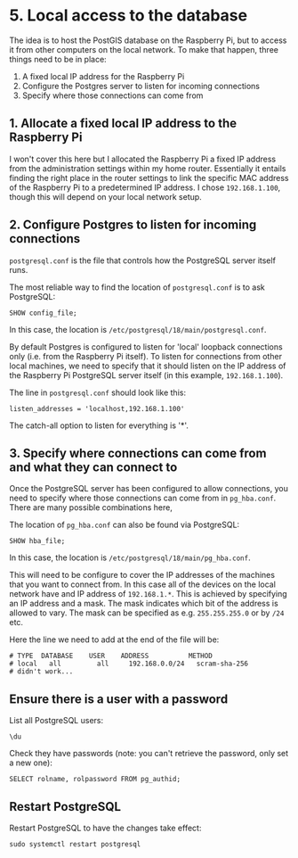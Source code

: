 # 5. Local access to the database

The idea is to host the PostGIS database on the Raspberry Pi, but to access it from other computers on the local network. To make that happen, three things need to be in place:

1. A fixed local IP address for the Raspberry Pi
2. Configure the Postgres server to listen for incoming connections
3. Specify where those connections can come from

## 1. Allocate a fixed local IP address to the Raspberry Pi

I won't cover this here but I allocated the Raspberry Pi a fixed IP address from the administration settings within my home router. Essentially it entails finding the right place in the router settings to link the specific MAC address of the Raspberry Pi to a predetermined IP address. I chose `192.168.1.100`, though this will depend on your local network setup.

## 2. Configure Postgres to listen for incoming connections

`postgresql.conf` is the file that controls how the PostgreSQL server itself runs.

The most reliable way to find the location of `postgresql.conf` is to ask PostgreSQL:

```
SHOW config_file;
```

In this case, the location is `/etc/postgresql/18/main/postgresql.conf`.

By default Postgres is configured to listen for 'local' loopback connections only (i.e. from the Raspberry Pi itself). To listen for connections from other local machines, we need to specify that it should listen on the IP address of the Raspberry Pi PostgreSQL server itself (in this example, `192.168.1.100`).

The line in `postgresql.conf` should look like this:

`listen_addresses = 'localhost,192.168.1.100'`

The catch-all option to listen for everything is '*'.

## 3. Specify where connections can come from and what they can connect to

Once the PostgreSQL server has been configured to allow connections, you need to specify where those connections can come from in
`pg_hba.conf`. There are many possible combinations here, 

The location of `pg_hba.conf` can also be found via PostgreSQL:

```
SHOW hba_file;
```

In this case, the location is `/etc/postgresql/18/main/pg_hba.conf`.

This will need to be configure to cover the IP addresses of the machines that you want to connect from. In this case all of the devices on the local network have and IP address of `192.168.1.*`. This is achieved by specifying an IP address and a mask. The mask indicates which bit of the address is allowed to vary. The mask can be specified as e.g. `255.255.255.0` or by `/24` etc.

Here the line we need to add at the end of the file will be:

```
# TYPE  DATABASE    USER    ADDRESS          METHOD
# local   all         all     192.168.0.0/24   scram-sha-256
# didn't work...
```

## Ensure there is a user with a password

List all PostgreSQL users:

`\du`

Check they have passwords (note: you can't retrieve the password, only set a new one):

```
SELECT rolname, rolpassword FROM pg_authid;
```

## Restart PostgreSQL

Restart PostgreSQL to have the changes take effect:

`sudo systemctl restart postgresql`
